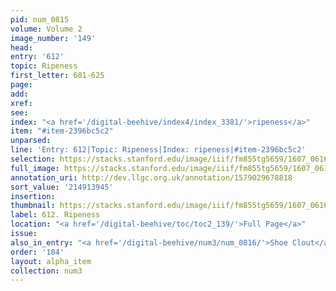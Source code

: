 ```yaml
---
pid: num_0815
volume: Volume 2
image_number: '149'
head:
entry: '612'
topic: Ripeness
first_letter: 601-625
page:
add:
xref:
see:
index: "<a href='/digital-beehive/index4/index_3381/'>ripeness</a>"
item: "#item-2396bc5c2"
unparsed:
line: 'Entry: 612|Topic: Ripeness|Index: ripeness|#item-2396bc5c2'
selection: https://stacks.stanford.edu/image/iiif/fm855tg5659/1607_0616/430,3945,2811,478/full/0/default.jpg
full_image: https://stacks.stanford.edu/image/iiif/fm855tg5659/1607_0616/full/full/0/default.jpg
annotation_uri: http://dev.llgc.org.uk/annotation/1579029678818
sort_value: '214913945'
insertion:
thumbnail: https://stacks.stanford.edu/image/iiif/fm855tg5659/1607_0616/430,3945,600,180/250,/0/default.jpg
label: 612. Ripeness
location: "<a href='/digital-beehive/toc/toc2_139/'>Full Page</a>"
issue:
also_in_entry: "<a href='/digital-beehive/num3/num_0816/'>Shoe Clout</a>|<a href='/digital-beehive/num3/num_0817/'>Bottle</a>"
order: '184'
layout: alpha_item
collection: num3
---
```

